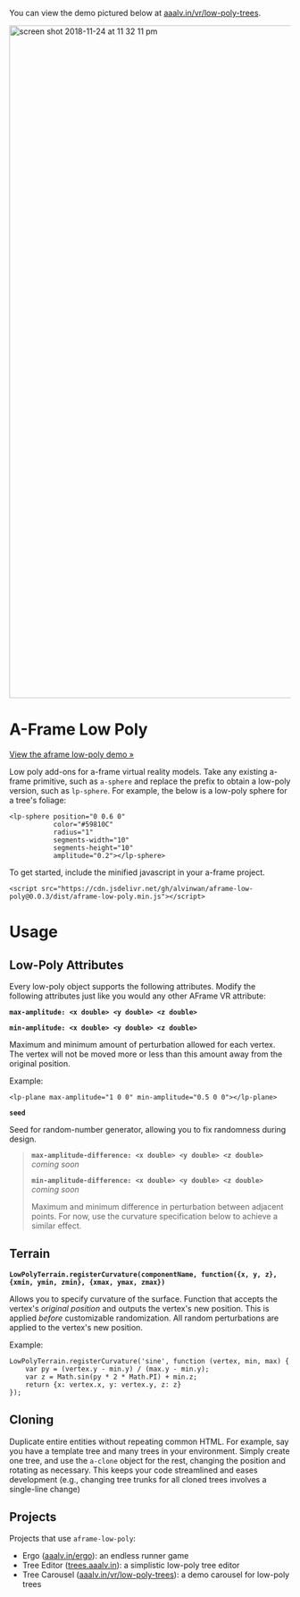 You can view the demo pictured below at [aaalv.in/vr/low-poly-trees](http://alvinwan.com/vr/low-poly-trees).

<img width="1203" alt="screen shot 2018-11-24 at 11 32 11 pm" src="https://user-images.githubusercontent.com/2068077/48976744-31921d80-f041-11e8-8aa3-1959bc6fa65b.png">

# A-Frame Low Poly

[View the aframe low-poly demo &raquo;](http://alvinwan.com/aframe-low-poly/demo)

Low poly add-ons for a-frame virtual reality models. Take any existing a-frame
primitive, such as `a-sphere` and replace the prefix to obtain a low-poly
version, such as `lp-sphere`. For example, the below is a low-poly sphere
for a tree's foliage:

```
<lp-sphere position="0 0.6 0"
           color="#59810C"
           radius="1"
           segments-width="10"
           segments-height="10"
           amplitude="0.2"></lp-sphere>
```

To get started, include the minified javascript in your a-frame project.

```
<script src="https://cdn.jsdelivr.net/gh/alvinwan/aframe-low-poly@0.0.3/dist/aframe-low-poly.min.js"></script>
```

# Usage

## Low-Poly Attributes

Every low-poly object supports the following attributes. Modify the following attributes just like you would any other AFrame VR attribute:

**`max-amplitude: <x double> <y double> <z double>`**

**`min-amplitude: <x double> <y double> <z double>`**

Maximum and minimum amount of perturbation allowed for each vertex. The vertex will not be moved more or less than this amount away from the original position.

Example:

```
<lp-plane max-amplitude="1 0 0" min-amplitude="0.5 0 0"></lp-plane>
```

**`seed`**

Seed for random-number generator, allowing you to fix randomness during design.

> **`max-amplitude-difference: <x double> <y double> <z double>`** *coming soon*
>
> **`min-amplitude-difference: <x double> <y double> <z double>`** *coming soon*
>
> Maximum and minimum difference in perturbation between adjacent points. For now,
> use the curvature specification below to achieve a similar effect.

## Terrain

**`LowPolyTerrain.registerCurvature(componentName, function({x, y, z}, {xmin, ymin, zmin}, {xmax, ymax, zmax})`**

Allows you to specify curvature of the surface. Function that accepts the vertex's *original position* and outputs the vertex's new position. This is applied *before* customizable randomization. All random perturbations are applied to the vertex's new position.

Example:

```
LowPolyTerrain.registerCurvature('sine', function (vertex, min, max) {
    var py = (vertex.y - min.y) / (max.y - min.y);
    var z = Math.sin(py * 2 * Math.PI) + min.z;
    return {x: vertex.x, y: vertex.y, z: z}
});
```

## Cloning

Duplicate entire entities without repeating common HTML. For example, say you have a template tree and many trees in your environment. Simply create one tree, and use the `a-clone` object for the rest, changing the position and rotating as necessary. This keeps your code streamlined and eases development (e.g., changing tree trunks for all cloned trees involves a single-line change)

## Projects

Projects that use `aframe-low-poly`:

- Ergo ([aaalv.in/ergo](http://alvinwan.com/ergo)): an endless runner game
- Tree Editor ([trees.aaalv.in](http://trees.alvinwan.com)): a simplistic low-poly tree editor
- Tree Carousel ([aaalv.in/vr/low-poly-trees](http://alvinwan.com/vr/low-poly-trees)): a demo carousel for low-poly trees
